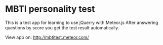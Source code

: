 # MBTI personality test

This is a test app for learning to use jQuerry with Meteor.js
After answering questions by score you get the test result automatically.

View app on: http://mbtitest.meteor.com/
